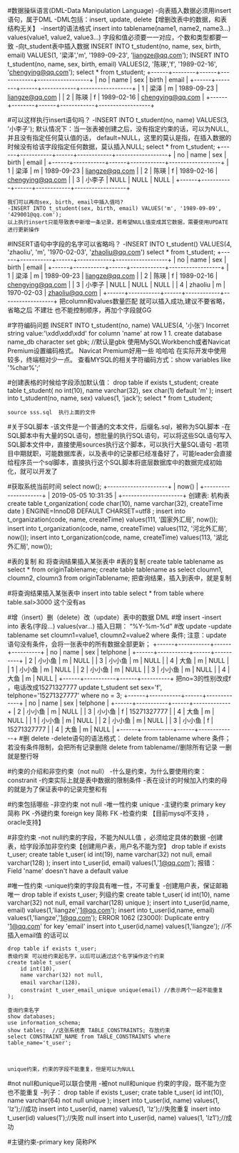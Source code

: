 #数据操纵语言(DML-Data Manipulation Language)
    -向表插入数据必须用insert语句，属于DML
    -DML包括：insert, update, delete【增删改表中的数据，和表结构无关】
    -insert的语法格式
        insert into tablename(name1, name2, name3...) values(value1, value2, value3...)
        字段和值必须要一一对应，个数和类型都要一致
    -向t_student表中插入数据
        INSERT INTO t_student(no, name, sex, birth, email) VALUES(1, '梁泽','m', '1989-09-23', 'liangze@qq.com');
        INSERT INTO t_student(no, name, sex, birth, email) VALUES(2, '陈瑛','f', '1989-02-16', 'chengying@qq.com');
        select * from t_student;
+------+--------+------+------------+------------------+
| no   | name   | sex  | birth      | email            |
+------+--------+------+------------+------------------+
|    1 | 梁泽   | m    | 1989-09-23 | liangze@qq.com   |
|    2 | 陈瑛   | f    | 1989-02-16 | chengying@qq.com |
+------+--------+------+------------+------------------+

#可以这样执行insert语句吗？
    -INSERT INTO t_student(no, name) VALUES(3, '小李子');
    默认情况下：当一张表被创建之后，没有指定约束的话，可以为NULL,并且没有指定任何莫认值的话，
    default=NULL，这里的莫认是指，在插入数据的时候没有给该字段指定任何数据，莫认插入NULL;
    select * from t_student;
+------+-----------+------+------------+------------------+
| no   | name      | sex  | birth      | email            |
+------+-----------+------+------------+------------------+
|    1 | 梁泽      | m    | 1989-09-23 | liangze@qq.com   |
|    2 | 陈瑛      | f    | 1989-02-16 | chengying@qq.com |
|    3 | 小李子    | NULL | NULL       | NULL             |
+------+-----------+------+------------+------------------+

    我们可以再向sex, birth, email中插入值吗?
    -INSERT INTO t_student(sex, birth, email) VALUES('m', '1989-09-09', '429001@qq.com');
    以上执行insert只能导致表中新增一条记录，若希望NULL值变成其它数据，需要使用UPDATE进行更新操作

#INSERT语句中字段的名字可以省略吗？
    -INSERT INTO t_student() VALUES(4, 'zhaoliu', 'm', '1970-02-03', 'zhaoliu@qq.com')
    select * from  t_student;
+------+-----------+------+------------+------------------+
| no   | name      | sex  | birth      | email            |
+------+-----------+------+------------+------------------+
|    1 | 梁泽      | m    | 1989-09-23 | liangze@qq.com   |
|    2 | 陈瑛      | f    | 1989-02-16 | chengying@qq.com |
|    3 | 小李子    | NULL | NULL       | NULL             |
|    4 | zhaoliu   | m    | 1970-02-03 | zhaoliu@qq.com   |
+------+-----------+------+------------+------------------+
    把column和values数量匹配 就可以插入成功,建议不要省略，省略之后 不建壮 也不能控制顺序，再加个字段就GG


#字符编码问题
    INSERT INTO t_student(no, name) VALUES(4, '小张')
    Incorret string value:'\xdd\xdd\xdd' for column 'name' at row 1
    1. create database name_db character set gbk; //默认是gbk
    使用MySQLWorkbench或者Navicat Premium设置编码格式。
    Navicat Premium好用一些 哈哈哈
    在实际开发中使用较多，终端相对少一点。
    查看MYSQL的相关字符编码方式：show variables like '%char%';‘

#创建表格的时候给字段添加默认值：
    drop table if exists t_student;
    create table t_student(
        no int(10),
        name varchar(32),
        sex char(1) default 'm'
    );
    insert into t_student(no, name, sex) values(1, 'jack');
    select * from t_student;

    source sss.sql  执行上面的文件
#关于SQL脚本
    -该文件是一个普通的文本文件，后缀名.sql，被称为SQL脚本
    -在SQL脚本中有大量的SQL语句，想批量的执行SQL语句，可以将这些SQL语句写入SQL脚本文件中，直接使用sources执行这个脚本，可以执行大量SQL语句
    -若项目中期就职，可能数据库表，以及表中的记录都已经准备好了，可能leader会直接给程序员一个sql脚本，直接执行这个SQL脚本将底层数据库中的数据完成初始化，就可以开发了

#获取系统当前时间
    select now();
+---------------------+
| now()               |
+---------------------+
| 2019-05-05 10:31:35 |
+---------------------+
    创建表: 机构表
    create table t_organization(
        code char(10),
        name varchar(32),
        createTime date
    ) ENGINE=InnoDB DEFAULT CHARSET=utf8 ;
    insert into t_organization(code, name, createTime) values(111, '国家外汇局', now());
    insert into t_organization(code, name, createTime) values(112, '河北外汇局', now());
    insert into t_organization(code, name, createTime) values(113, '湖北外汇局', now());

#表的复制 和 将查询结果插入某张表中
#表的复制
    create table tablename as select * from originTablename;
    create table tablename as select cloumn1, cloumn2, cloumn3 from originTablename;
    把查询结果，插入到表中，就是复制

#将查询结果插入某张表中
    insert into table select * from table where table.sal>3000
    这个没有as

#增（insert）删（delete）改（update）表中的数据 DML
#增 insert
    -insert into 表名(字段...) values(var...)
    插入日期： “%Y-%m-%d”
#改 update
    -update tablename set cloumn1=value1, cloumn2=value2 where 条件;
    注意：update语句没有条件，会将一张表中的所有数据全部更新；
    +------+-----------+------+----------+
| no   | name      | sex  | telphone |
+------+-----------+------+----------+
|    2 | 小小鱼    | m    | NULL     |
|    3 | 小小鱼    | m    | NULL     |
|    4 | 大鱼      | m    | NULL     |
|    1 | 小小鱼    | m    | NULL     |
|    2 | 小小鱼    | m    | NULL     |
|    3 | 小小鱼    | m    | NULL     |
|    4 | 大鱼      | m    | NULL     |
+------+-----------+------+----------+
    把no=3的性别改成f ，电话改成15271327777
    update t_student set sex='f', telphone='15271327777' where no = 3;
+------+-----------+------+-------------+
| no   | name      | sex  | telphone    |
+------+-----------+------+-------------+
|    2 | 小小鱼    | m    | NULL        |
|    3 | 小小鱼    | f    | 15271327777 |
|    4 | 大鱼      | m    | NULL        |
|    1 | 小小鱼    | m    | NULL        |
|    2 | 小小鱼    | m    | NULL        |
|    3 | 小小鱼    | f    | 15271327777 |
|    4 | 大鱼      | m    | NULL        |
+------+-----------+------+-------------+
#删 delete
    -delete语句的语法格式：
        delete from tablename where 条件；
        若没有条件限制，会把所有记录删除
        delete from tablename//删除所有记录 一删就是整行呀

#约束的介绍和非空约束（not null）
    -什么是约束，为什么要使用约束：constranit
    -约束实际上就是表中数据的限制条件
    -表在设计的时候加入约束的母的就是为了保证表中的记录完整和有

#约束包括哪些
    -非空约束   not null
    -唯一性约束  unique
    -主键约束    primary key 简称 PK
    -外键约束    foreign key 简称 FK
    -检查约束 【目前mysql不支持 ， oracle支持】

#非空约束
    -not null约束的字段，不能为NULL值 ，必须给定具体的数据
    -创建表，给字段添加非空约束【创建用户表，用户名不能为空】
        drop table if exists t_user;
        create table t_user(
            id int(19),
            name varchar(32) not null,
            email varchar(128)
        );
        insert into t_user(id, email) values(1,'1@qq.com');
        报错： Field 'name' doesn't have a default value

#唯一性约束 
    -unique约束的字段具有唯一性，不可重复
    -创建用户表，保证邮箱唯一
    drop table if exists t_user;
    列级约束
    create table t_user(
        id int(10),
        name varchar(32) not null,
        email varchar(128) unique
    );
    insert into t_user(id,name, email) values(1,'liangze','1@qq.com');
    insert into t_user(id,name, email) values(1,'liangze','1@qq.com');
    ERROR 1062 (23000): Duplicate entry '1@qq.com' for key 'email'
    insert into t_user(id,name) values(1,'liangze'); //不插入email值 的话可以

    drop table if exists t_user;
    表级约束 可以给约束起名字，以后可以通过这个名字操作这个约束
    create table t_user(
        id int(10),
        name varchar(32) not null,
        email varchar(128)，
        constraint t_user_email_unique unique(email) //表示两个一起不能重复
    );

    查询约束名字
    show databases;
    use information_schema;
    show tables;  //这张系统表 TABLE_CONSTRAINTS; 存放约束
    select CONSTRAINT_NAME from TABLE_CONSTRAINTS where table_name='t_user';

    

    unique约束，约束的字段不能重复，但是可以为NULL


#not null和unique可以联合使用
    -被not null和unique 约束的字段，既不能为空也不能重复
    -列子：
        drop table if exists t_user;
        crate table t_user(
            id int(10),
            name varchar(64) not null unique
        );
        insert into t_user(id, name) values(1, 'lz');//成功
        insert into t_user(id, name) values(1, 'lz');//失败重复
        insert into t_user(id) values(1');//失败 null
        insert into t_user(id, name) values(1, 'lz1');//成功

#主键约束-primary key 简称PK
    




